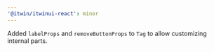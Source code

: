 ```yaml
---
'@itwin/itwinui-react': minor
---
```


Added `labelProps` and `removeButtonProps` to `Tag` to allow customizing internal parts.
